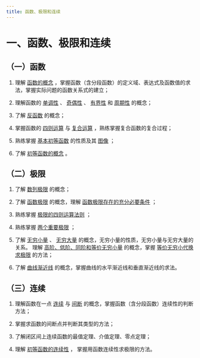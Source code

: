 ```yaml
---
title: 函数、极限和连续
---
```


# 一、函数、极限和连续

## （一）函数

01. 理解 [函数的概念](./01-映射与函数.md) ，掌握函数（含分段函数）的定义域、表达式及函数值的求法，掌握实际问题的函数关系式的建立；

02. 理解函数的 [单调性](./01-映射与函数.md#函数的单调性) 、
    [奇偶性](./01-映射与函数.md#函数的奇偶性) 、
    [有界性](./01-映射与函数.md#函数的有界性) 和
    [周期性](./01-映射与函数.md#函数的周期性) 的概念；

03. 了解 [反函数](./01-映射与函数.md#反函数) 的概念；

04. 掌握函数的 [四则运算](./01-映射与函数.md#函数的运算) 与
    [复合运算](./01-映射与函数.md#复合函数) ，熟练掌握复合函数的复合过程；

05. 熟练掌握 [基本初等函数](./01-映射与函数.md#初等函数) 的性质及其
    [图像](../07-基本初等函数的图形/README.md) ；

06. 了解 [初等函数的概念](./01-映射与函数.md#初等函数) 。

## （二）极限

01. 了解 [数列极限](./02-数列的极限.md) 的概念；

02. 了解 [函数极限](./03-函数的极限.md) 的概念，理解
    [函数极限存在的充分必要条件](./03-函数的极限.md#函数极限存在的充分必要条件) ；

03. 熟练掌握 [极限的四则运算法则](./05-极限运算法则.md) ；

04. 熟练掌握 [两个重要极限](./06-极限存在准则-两个重要极限.md#两个重要极限) ；

05. 了解 [无穷小量](./04-无穷小与无穷大.md#无穷小) 、
    [无穷大量](./04-无穷小与无穷大.md#无穷大) 的概念，无穷小量的性质，无穷小量与无穷大量的关系。
    理解 [高阶、低阶、同阶和等价无穷小量](./07-无穷小的比较.md) 的概念，掌握
    [等价无穷小代换求极限](./04-无穷小与无穷大.md#等价无穷小代换) 的方法；

06. 了解 [曲线渐近线](./03-函数的极限.md#曲线渐近线) 的概念，掌握曲线的水平渐近线和垂直渐近线的求法。

## （三）连续

01. 理解函数在一点 [连续](./08-函数的连续性与间断点.md#函数的连续性定义)
    与 [间断](./08-函数的连续性与间断点.md#函数的间断点) 的概念，掌握函数（含分段函数）连续性的判断方法；

02. 掌握求函数的间断点并判断其类型的方法；

03. 了解闭区间上连续函数的最值定理、介值定理、零点定理；

04. 理解 [初等函数的连续性](./09-连续函数的运算与初等函数的连续性.md#初等函数的连续性) ，
    掌握用函数连续性求极限的方法。
